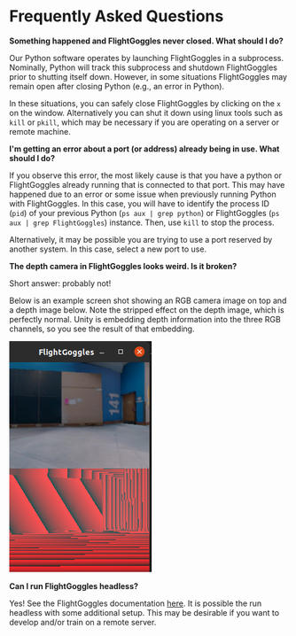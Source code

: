 # Frequently Asked Questions

__Something happened and FlightGoggles never closed. What should I do?__

Our Python software operates by launching FlightGoggles in a subprocess.
Nominally, Python will track this subprocess and shutdown FlightGoggles prior to shutting itself down.
However, in some situations FlightGoggles may remain open after closing Python (e.g., an error in Python).

In these situations, you can safely close FlightGoggles by clicking on the `x` on the window.
Alternatively you can shut it down using linux tools such as `kill` or `pkill`, which may be necessary if you are operating on a server or remote machine.

__I'm getting an error about a port (or address) already being in use. What should I do?__

If you observe this error, the most likely cause is that you have a python or FlightGoggles already running that is connected to that port.
This may have happened due to an error or some issue when previously running Python with FlightGoggles.
In this case, you will have to identify the process ID (`pid`) of your previous Python (`ps aux | grep python`) or FlightGoggles (`ps aux | grep FlightGoggles`) instance.
Then, use `kill` to stop the process.

Alternatively, it may be possible you are trying to use a port reserved by another system.
In this case, select a new port to use.

__The depth camera in FlightGoggles looks weird. Is it broken?__

Short answer: probably not! 

Below is an example screen shot showing an RGB camera image on top and a depth image below.
Note the stripped effect on the depth image, which is perfectly normal.
Unity is embedding depth information into the three RGB channels, so you see the result of that embedding.

![FlightGoggles Image](images/flight-goggles-depth-example.png)

__Can I run FlightGoggles headless?__

Yes! See the FlightGoggles documentation [here](https://flightgoggles-documentation.scrollhelp.site/fg/headless-ubuntu-server-e-g-aws).
It is possible the run headless with some additional setup.
This may be desirable if you want to develop and/or train on a remote server.
